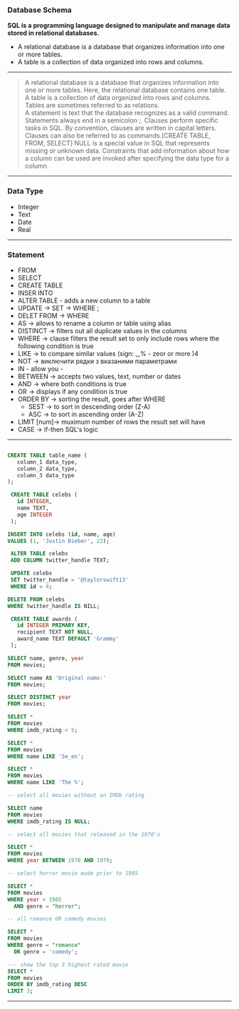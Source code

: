 ### Database Schema

**SQL is a programming language designed to manipulate and manage data stored in relational databases.**

- A relational database is a database that organizes information into one or more tables.
- A table is a collection of data organized into rows and columns.
---

> A relational database is a database that organizes information into one or more tables. Here, the relational database contains one table.
> A table is a collection of data organized into rows and columns. Tables are sometimes referred to as relations.  
> A statement is text that the database recognizes as a valid command. Statements always end in a semicolon ;.
> Clauses perform specific tasks in SQL. By convention, clauses are written in capital letters. Clauses can also be referred to as commands.[CREATE TABLE, FROM, SELECT]
> NULL is a special value in SQL that represents missing or unknown data.
> Constraints that add information about how a column can be used are invoked after specifying the data type for a column.  

---

### Data Type

- Integer
- Text 
- Date
- Real

---

### Statement 

- FROM 
- SELECT
- CREATE TABLE
- INSER INTO
- ALTER TABLE - adds a new column to a table
- UPDATE -> SET -> WHERE ;
- DELET FROM -> WHERE 
- AS -> allows to rename a column or table using alias
- DISTINCT -> filters out all duplicate values in the columns 
- WHERE -> clause filters the result set to only include rows where the following condition is true
- LIKE -> to compare similar values (sign: _,% - zeor or more )4
- NOT -> виключити рядки з вказаними параметрами 
- IN - allow you - 
- BETWEEN -> accepts two values, text, number or dates
- AND -> where both conditions is true 
- OR -> displays if any condition is true
- ORDER BY -> sorting the result, goes after WHERE 
  - SEST -> to sort in descending order (Z-A)
  - ASC -> to sort in ascending order (A-Z)
- LIMIT [num]-> muximum number of rows the result set will have
- CASE -> if-then SQL's logic 

---

```sql 

CREATE TABLE table_name (
   column_1 data_type, 
   column_2 data_type, 
   column_3 data_type
);

 CREATE TABLE celebs (
   id INTEGER,
   name TEXT,
   age INTEGER
 );

INSERT INTO celebs (id, name, age)
VALUES (1, 'Justin Bieber', 22);

 ALTER TABLE celebs
 ADD COLUMN twitter_handle TEXT;

 UPDATE celebs
 SET twitter_handle = '@taylorswift13'
 WHERE id = 4;

DELETE FROM celebs
WHERE twitter_handle IS NILL;

 CREATE TABLE awards (
   id INTEGER PRIMARY KEY,
   recipient TEXT NOT NULL,
   award_name TEXT DEFAULT 'Grammy'
 );

SELECT name, genre, year
FROM movies;

SELECT name AS 'Original name:'
FROM movies;

SELECT DISTINCT year
FROM movies;

SELECT *
FROM movies 
WHERE imdb_rating < 5;

SELECT *
FROM movies
WHERE name LIKE 'Se_en';

SELECT *
FROM movies
WHERE name LIKE 'The %';

-- select all movies without an IMDb rating

SELECT name
FROM movies
WHERE imdb_rating IS NULL;

-- select all movies that released in the 1970's

SELECT *
FROM movies
WHERE year BETWEEN 1970 AND 1979;

-- select horror movie made prior to 1985

SELECT *
FROM movies
WHERE year < 1985
  AND genre = "horror";

-- all romance OR comedy movies 

SELECT *
FROM movies
WHERE genre = "romance"
  OR genre = 'comedy';

--- show the top 3 highest rated movie
SELECT *
FROM movies 
ORDER BY imdb_rating DESC
LIMIT 3;
```

---

